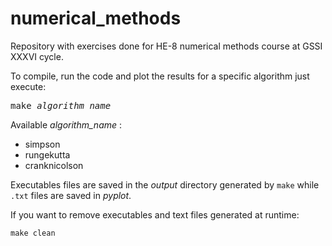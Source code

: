 # numerical_methods
Repository with exercises done for HE-8 numerical methods course at GSSI XXXVI cycle. 

To compile, run the code and plot the results for a specific algorithm just execute:
<pre>
make <i>algorithm_name</i>
</pre>

Available *algorithm_name* :
- simpson
- rungekutta
- cranknicolson

Executables files are saved in the *output* directory generated by `make` while `.txt` files are saved in *pyplot*.

If you want to remove executables and text files generated at runtime:
```
make clean
```
